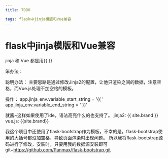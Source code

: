```yaml
---
title: TODO

tags: flask中jinja模版和Vue兼容
---
```

# flask中jinja模版和Vue兼容

jinja 和 Vue 都是用{{ }} 

笨办法：





聪明办法：
主要思路是通过修改Jinja2的配置，让他只渲染之间的数据，注意空格，而Vue.js处理不加空格的模板。

操作：
app.jinja_env.variable_start_string = '{{ '
app.jinja_env.variable_end_string = ' }}'

就酱~这样如果使用了ide，语法高亮什么的也支持了。
jinja2: {{ site.brand }}
vue.js: {{site.brand}}

我这个项目中还使用了flask-bootstrap作为模板，不幸的是，flask-bootstrap使用的大括号都没加空格，导致页面渲染时出现问题。
所以我将flask-bootstrap源码进行了修改，安装时，只要用我的数据源安装即可git+https://github.com/Panmax/flask-bootstrap.git
